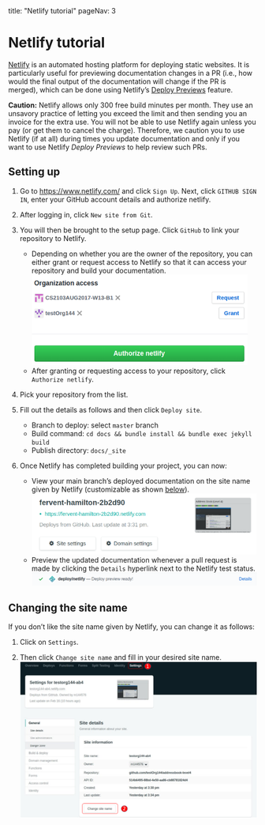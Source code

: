 <frontmatter>
  title: "Netlify tutorial"
  pageNav: 3
</frontmatter>

# Netlify tutorial

[Netlify](https://www.netlify.com/) is an automated hosting platform for deploying static websites. It is particularly useful for previewing documentation changes in a PR (i.e., how would the final output of the documentation will change if the PR is merged), which can be done using Netlify’s [Deploy Previews](https://www.netlify.com/blog/2016/07/20/introducing-deploy-previews-in-netlify/) feature.

<box type="important" seamless>

**Caution:** Netlify allows only 300 free build minutes per month. They use an unsavory practice of letting you exceed the limit and then sending you an invoice for the extra use. You will not be able to use Netlify again unless you pay (or get them to cancel the charge). Therefore, we caution you to use Netlify (if at all) during times you update documentation and only if you want to use Netlify _Deploy Previews_ to help review such PRs. 

</box>

## Setting up

1. Go to https://www.netlify.com/ and click `Sign Up`. Next, click `GITHUB SIGN IN`, enter your GitHub account details and authorize netlify.

1. After logging in, click `New site from Git`.

1. You will then be brought to the setup page. Click `GitHub` to link your repository to Netlify.
   * Depending on whether you are the owner of the repository, you can either grant or request access to Netlify so that it can access your repository and build your documentation.<br>
    ![Grant or request access](images/netlify/grant_or_request_access.png)
   * After granting or requesting access to your repository, click `Authorize netlify`.

1. Pick your repository from the list.

1. Fill out the details as follows and then click `Deploy site`.
   * Branch to deploy: select `master` branch
   * Build command: `cd docs && bundle install && bundle exec jekyll build`
   * Publish directory: `docs/_site`


1. Once Netlify has completed building your project, you can now:
   * View your main branch’s deployed documentation on the site name given by Netlify (customizable as shown [below](#changing_the_site_name)).<br>
    ![Temporary site name](images/netlify/temp_site_name.png)
   * Preview the updated documentation whenever a pull request is made by clicking the `Details` hyperlink next to the Netlify test status.<br>
     ![Netlify details link](images/netlify/netlify_details.png)


## Changing the site name

If you don’t like the site name given by Netlify, you can change it as follows:

1.  Click on `Settings`.

2.  Then click `Change site name` and fill in your desired site name.<br>
    ![Change site name](images/netlify/change_site_name.png)
